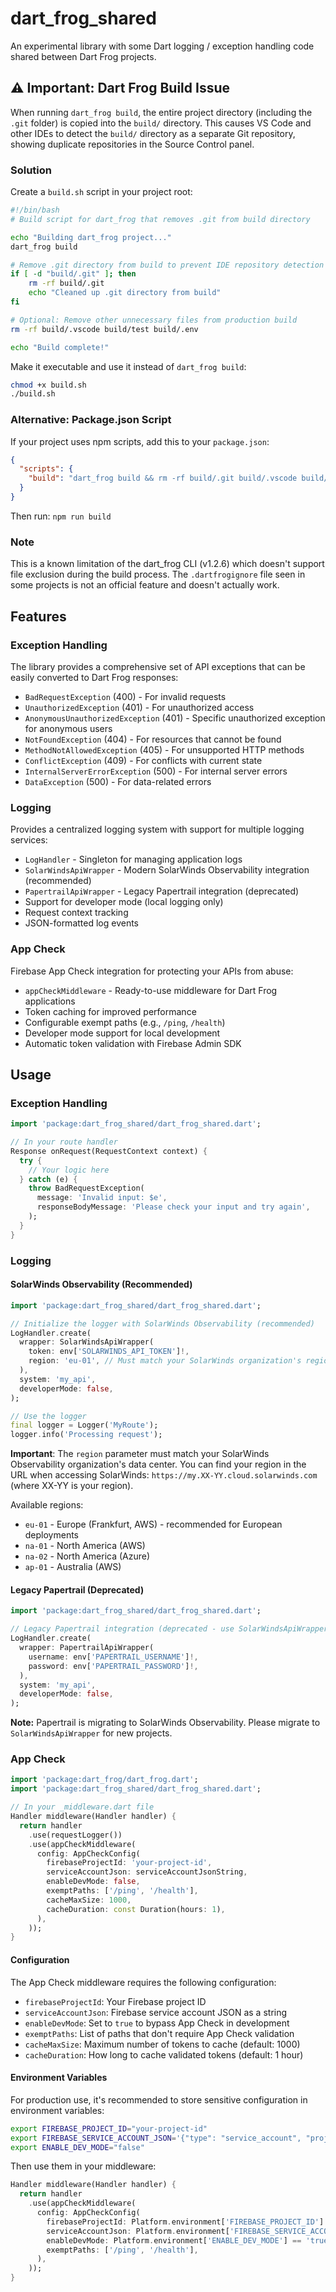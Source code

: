 # dart_frog_shared

An experimental library with some Dart logging / exception handling code shared between Dart Frog projects.

## ⚠️ Important: Dart Frog Build Issue

When running `dart_frog build`, the entire project directory (including the `.git` folder) is copied into the `build/` directory. This causes VS Code and other IDEs to detect the `build/` directory as a separate Git repository, showing duplicate repositories in the Source Control panel.

### Solution

Create a `build.sh` script in your project root:

```bash
#!/bin/bash
# Build script for dart_frog that removes .git from build directory

echo "Building dart_frog project..."
dart_frog build

# Remove .git directory from build to prevent IDE repository detection issues
if [ -d "build/.git" ]; then
    rm -rf build/.git
    echo "Cleaned up .git directory from build"
fi

# Optional: Remove other unnecessary files from production build
rm -rf build/.vscode build/test build/.env

echo "Build complete!"
```

Make it executable and use it instead of `dart_frog build`:

```bash
chmod +x build.sh
./build.sh
```

### Alternative: Package.json Script

If your project uses npm scripts, add this to your `package.json`:

```json
{
  "scripts": {
    "build": "dart_frog build && rm -rf build/.git build/.vscode build/test"
  }
}
```

Then run: `npm run build`

### Note

This is a known limitation of the dart_frog CLI (v1.2.6) which doesn't support file exclusion during the build process. The `.dartfrogignore` file seen in some projects is not an official feature and doesn't actually work.

## Features

### Exception Handling

The library provides a comprehensive set of API exceptions that can be easily converted to Dart Frog responses:

- `BadRequestException` (400) - For invalid requests
- `UnauthorizedException` (401) - For unauthorized access
- `AnonymousUnauthorizedException` (401) - Specific unauthorized exception for anonymous users
- `NotFoundException` (404) - For resources that cannot be found
- `MethodNotAllowedException` (405) - For unsupported HTTP methods
- `ConflictException` (409) - For conflicts with current state
- `InternalServerErrorException` (500) - For internal server errors
- `DataException` (500) - For data-related errors

### Logging

Provides a centralized logging system with support for multiple logging services:

- `LogHandler` - Singleton for managing application logs
- `SolarWindsApiWrapper` - Modern SolarWinds Observability integration (recommended)
- `PapertrailApiWrapper` - Legacy Papertrail integration (deprecated)
- Support for developer mode (local logging only)
- Request context tracking
- JSON-formatted log events

### App Check

Firebase App Check integration for protecting your APIs from abuse:

- `appCheckMiddleware` - Ready-to-use middleware for Dart Frog applications
- Token caching for improved performance
- Configurable exempt paths (e.g., `/ping`, `/health`)
- Developer mode support for local development
- Automatic token validation with Firebase Admin SDK

## Usage

### Exception Handling

```dart
import 'package:dart_frog_shared/dart_frog_shared.dart';

// In your route handler
Response onRequest(RequestContext context) {
  try {
    // Your logic here
  } catch (e) {
    throw BadRequestException(
      message: 'Invalid input: $e',
      responseBodyMessage: 'Please check your input and try again',
    );
  }
}
```

### Logging

#### SolarWinds Observability (Recommended)

```dart
import 'package:dart_frog_shared/dart_frog_shared.dart';

// Initialize the logger with SolarWinds Observability (recommended)
LogHandler.create(
  wrapper: SolarWindsApiWrapper(
    token: env['SOLARWINDS_API_TOKEN']!,
    region: 'eu-01', // Must match your SolarWinds organization's region
  ),
  system: 'my_api',
  developerMode: false,
);

// Use the logger
final logger = Logger('MyRoute');
logger.info('Processing request');
```

**Important**: The `region` parameter must match your SolarWinds Observability organization's data center. You can find your region in the URL when accessing SolarWinds: `https://my.XX-YY.cloud.solarwinds.com` (where XX-YY is your region).

Available regions:
- `eu-01` - Europe (Frankfurt, AWS) - recommended for European deployments
- `na-01` - North America (AWS)
- `na-02` - North America (Azure)
- `ap-01` - Australia (AWS)

#### Legacy Papertrail (Deprecated)

```dart
import 'package:dart_frog_shared/dart_frog_shared.dart';

// Legacy Papertrail integration (deprecated - use SolarWindsApiWrapper instead)
LogHandler.create(
  wrapper: PapertrailApiWrapper(
    username: env['PAPERTRAIL_USERNAME']!,
    password: env['PAPERTRAIL_PASSWORD']!,
  ),
  system: 'my_api',
  developerMode: false,
);
```

**Note:** Papertrail is migrating to SolarWinds Observability. Please migrate to `SolarWindsApiWrapper` for new projects.

### App Check

```dart
import 'package:dart_frog/dart_frog.dart';
import 'package:dart_frog_shared/dart_frog_shared.dart';

// In your _middleware.dart file
Handler middleware(Handler handler) {
  return handler
    .use(requestLogger())
    .use(appCheckMiddleware(
      config: AppCheckConfig(
        firebaseProjectId: 'your-project-id',
        serviceAccountJson: serviceAccountJsonString,
        enableDevMode: false,
        exemptPaths: ['/ping', '/health'],
        cacheMaxSize: 1000,
        cacheDuration: const Duration(hours: 1),
      ),
    ));
}
```

#### Configuration

The App Check middleware requires the following configuration:

- `firebaseProjectId`: Your Firebase project ID
- `serviceAccountJson`: Firebase service account JSON as a string
- `enableDevMode`: Set to `true` to bypass App Check in development
- `exemptPaths`: List of paths that don't require App Check validation
- `cacheMaxSize`: Maximum number of tokens to cache (default: 1000)
- `cacheDuration`: How long to cache validated tokens (default: 1 hour)

#### Environment Variables

For production use, it's recommended to store sensitive configuration in environment variables:

```bash
export FIREBASE_PROJECT_ID="your-project-id"
export FIREBASE_SERVICE_ACCOUNT_JSON='{"type": "service_account", "project_id": "your-project"}'
export ENABLE_DEV_MODE="false"
```

Then use them in your middleware:

```dart
Handler middleware(Handler handler) {
  return handler
    .use(appCheckMiddleware(
      config: AppCheckConfig(
        firebaseProjectId: Platform.environment['FIREBASE_PROJECT_ID']!,
        serviceAccountJson: Platform.environment['FIREBASE_SERVICE_ACCOUNT_JSON']!,
        enableDevMode: Platform.environment['ENABLE_DEV_MODE'] == 'true',
        exemptPaths: ['/ping', '/health'],
      ),
    ));
}